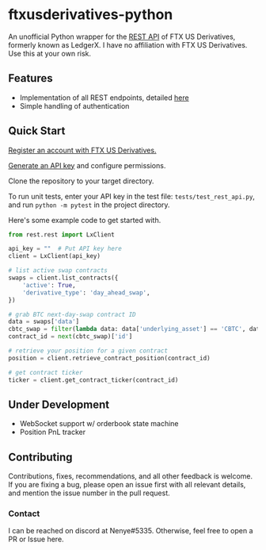 # ftxusderivatives-python
An unofficial Python wrapper for the [REST API](https://docs.ledgerx.com/reference/overview) of FTX US Derivatives, formerly known as LedgerX. I have no affiliation with FTX US Derivatives. Use this at your own risk.

## Features
- Implementation of all REST endpoints, detailed [here](https://docs.ledgerx.com/reference/overview)
- Simple handling of authentication

## Quick Start
[Register an account with FTX US Derivatives.](https://derivs.ftx.us/)

[Generate an API key](https://docs.ledgerx.com/docs/api-key) and configure permissions.

Clone the repository to your target directory. 

To run unit tests, enter your API key in the test file: `tests/test_rest_api.py`, and run `python -m pytest` in the project directory.

Here's some example code to get started with. 
```python
from rest.rest import LxClient

api_key = ""  # Put API key here
client = LxClient(api_key)

# list active swap contracts
swaps = client.list_contracts({  
	'active': True,  
	'derivative_type': 'day_ahead_swap',
})

# grab BTC next-day-swap contract ID
data = swaps['data']  
cbtc_swap = filter(lambda data: data['underlying_asset'] == 'CBTC', data)  
contract_id = next(cbtc_swap)['id']

# retrieve your position for a given contract
position = client.retrieve_contract_position(contract_id)

# get contract ticker
ticker = client.get_contract_ticker(contract_id)
```
## Under Development
 - WebSocket support w/ orderbook state machine 
 - Position PnL tracker

## Contributing 
Contributions, fixes, recommendations, and all other feedback is welcome. If you are fixing a bug, please open an issue first with all relevant details, and mention the issue number in the pull request.

### Contact 
I can be reached on discord at Nenye#5335. Otherwise, feel free to open a PR or Issue here.
